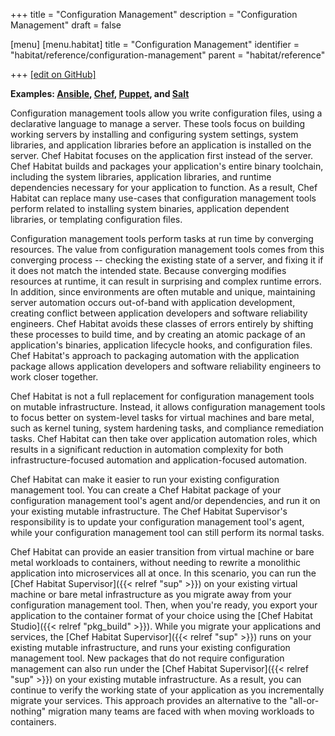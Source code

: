 +++
title = "Configuration Management"
description = "Configuration Management"
draft = false

[menu]
  [menu.habitat]
    title = "Configuration Management"
    identifier = "habitat/reference/configuration-management"
    parent = "habitat/reference"

+++
[\[edit on GitHub\]](https://github.com/habitat-sh/habitat/blob/main/components/docs-chef-io/content/habitat/configuration_management.md)

**Examples: [Ansible](https://www.ansible.com/), [Chef](https://www.chef.io/chef/), [Puppet](https://puppet.com/), and [Salt](https://saltstack.com/)**

Configuration management tools allow you write configuration files, using a declarative language to manage a server. These tools focus on building working servers by installing and configuring system settings, system libraries, and application libraries before an application is installed on the server. Chef Habitat focuses on the application first instead of the server. Chef Habitat builds and packages your application's entire binary toolchain, including the system libraries, application libraries, and runtime dependencies necessary for your application to function. As a result, Chef Habitat can replace many use-cases that configuration management tools perform related to installing system binaries, application dependent libraries, or templating configuration files.

Configuration management tools perform tasks at run time by converging resources. The value from configuration management tools comes from this converging process -- checking the existing state of a server, and fixing it if it does not match the intended state. Because converging modifies resources at runtime, it can result in surprising and complex runtime errors. In addition, since environments are often mutable and unique, maintaining server automation occurs out-of-band with application development, creating conflict between application developers and software reliability engineers. Chef Habitat avoids these classes of errors entirely by shifting these processes to build time, and by creating an atomic package of an application's binaries, application lifecycle hooks, and configuration files. Chef Habitat's approach to packaging automation with the application package allows application developers and software reliability engineers to work closer together.

Chef Habitat is not a full replacement for configuration management tools on mutable infrastructure. Instead, it allows configuration management tools to focus better on system-level tasks for virtual machines and bare metal, such as kernel tuning, system hardening tasks, and compliance remediation tasks. Chef Habitat can then take over application automation roles, which results in a significant reduction in automation complexity for both infrastructure-focused automation and application-focused automation.

Chef Habitat can make it easier to run your existing configuration management tool. You can create a Chef Habitat package of your configuration management tool's agent and/or dependencies, and run it on your existing mutable infrastructure. The Chef Habitat Supervisor's responsibility is to update your configuration management tool's agent, while your configuration management tool can still perform its normal tasks.

Chef Habitat can provide an easier transition from virtual machine or bare metal workloads to containers, without needing to rewrite a monolithic application into microservices all at once. In this scenario, you can run the [Chef Habitat Supervisor]({{< relref "sup" >}}) on your existing virtual machine or bare metal infrastructure as you migrate away from your configuration management tool. Then, when you're ready, you export your application to the container format of your choice using the [Chef Habitat Studio]({{< relref "pkg_build" >}}). While you migrate your applications and services, the [Chef Habitat Supervisor]({{< relref "sup" >}}) runs on your existing mutable infrastructure, and runs your existing configuration management tool. New packages that do not require configuration management can also run under the [Chef Habitat Supervisor]({{< relref "sup" >}}) on your existing mutable infrastructure. As a result, you can continue to verify the working state of your application as you incrementally migrate your services. This approach provides an alternative to the "all-or-nothing" migration many teams are faced with when moving workloads to containers.
